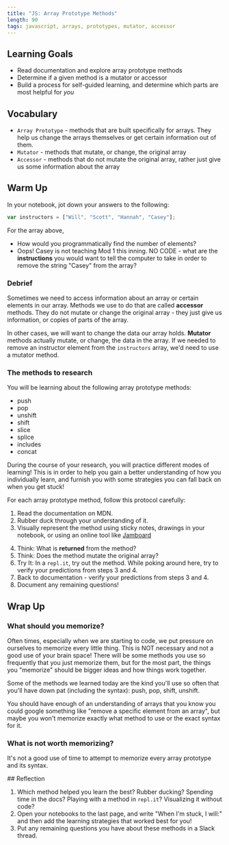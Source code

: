 ```yaml
---
title: "JS: Array Prototype Methods"
length: 90
tags: javascript, arrays, prototypes, mutator, accessor
---
```


## Learning Goals

* Read documentation and explore array prototype methods
* Determine if a given method is a mutator or accessor
* Build a process for self-guided learning, and determine which parts are most helpful for _you_

## Vocabulary

- `Array Prototype` - methods that are built specifically for arrays. They help us change the arrays themselves or get certain information out of them.
- `Mutator` - methods that mutate, or change, the original array
- `Accessor` - methods that do not mutate the original array, rather just give us some information about the array

## Warm Up

In your notebook, jot down your answers to the following:

```javascript
var instructors = ["Will", "Scott", "Hannah", "Casey"];
```

For the array above,
- How would you programmatically find the number of elements?
- Oops! Casey is not teaching Mod 1 this inning. NO CODE - what are the **instructions** you would want to tell the computer to take in order to remove the string "Casey" from the array?

### Debrief

Sometimes we need to access information about an array or certain elements in our array. Methods we use to do that are called **accessor** methods. They do not mutate or change the original array - they just give us information, or copies of parts of the array. 

In other cases, we will want to change the data our array holds. **Mutator** methods actually mutate, or change, the data in the array. If we needed to remove an instructor element from the `instructors` array, we'd need to use a mutator method.

<!-- ## Protocol

Throughout most of this lesson, you'll be working in small groups to explore both
- some array prototypes
- different ways to learn new technical concepts, and which you like best -->

### The methods to research

You will be learning about the following array prototype methods:

- push
- pop
- unshift
- shift
- slice
- splice
- includes
- concat

During the course of your research, you will practice different modes of learning! This is in order to help you gain a better understanding of how you individually learn, and furnish you with some strategies you can fall back on when you get stuck!

<section class="call-to-action">
For each array prototype method, follow this protocol carefully:

1. Read the documentation on MDN.
2. Rubber duck through your understanding of it.
3. Visually represent the method using sticky notes, drawings in your notebook, or using an online tool like [Jamboard](https://jamboard.google.com/)
<!-- 3. Make a visual representation of the method with your candies and paper. -->
4. Think: What is **returned** from the method?
5. Think: Does the method mutate the original array?
6. Try It: In a `repl.it`, try out the method. While poking around here, try to verify your predictions from steps 3 and 4.
7. Back to documentation - verify your predictions from steps 3 and 4.
8. Document any remaining questions!
</section>

<!-- ## Gallery Walk -->
<!-- ## Presentations

- *Group 1:* push
- *Group 2:* pop
- *Group 3:* unshift
- *Group 4:* shift
- *Group 5:* slice
- *Group 6:* splice
- *Group 7:* includes
- *Group 8:* concat

In your new group of 3, make a presentation for your assigned array prototype! It should include:
- Name of method
- What it does (in plain English) and why you would use it
- Does it mutate the original array?
- What does it return
- _Optional (but helpful!): Syntax examples, use-case examples in a `repl.it`, analogies, etc._

After all are complete, each group will do a short presentation on their assigned array prototype. Make sure you decide who is leading the presentaion, or split up sections between the three of you!

If you aren't 100% of something you are about add to your presentation - totally ok to ask an instructor! We do want to make sure these provide accurate info for your classmates. -->

## Wrap Up

### What should you memorize?

Often times, especially when we are starting to code, we put pressure on ourselves to memorize every little thing. This is NOT necessary and not a good use of your brain space! There will be some methods you use so frequently that you just memorize them, but for the most part, the things you "memorize" should be bigger ideas and how things work together.

Some of the methods we learned today are the kind you'll use so often that you'll have down pat (including the syntax): push, pop, shift, unshift.

You should have enough of an understanding of arrays that you know you could google something like "remove a specific element from an array", but maybe you won't memorize exactly what method to use or the exact syntax for it.

### What is not worth memorizing?

It's not a good use of time to attempt to memorize every array prototype and its syntax.

<section class="checks-for-understanding">
## Reflection

1. Which method helped you learn the best? Rubber ducking? Spending time in the docs? Playing with a method in `repl.it`? Visualizing it without code?
2. Open your notebooks to the last page, and write "When I'm stuck, I will:" and then add the learning strategies that worked best for you!
3. Put any remaining questions you have about these methods in a Slack thread.
</section>
